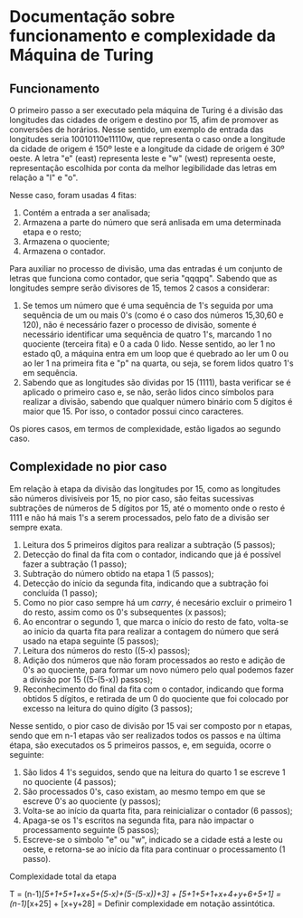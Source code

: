 # Documentação sobre funcionamento e complexidade da Máquina de Turing

## Funcionamento

O primeiro passo a ser executado pela máquina de Turing é a divisão das longitudes das cidades de origem e destino por 15, afim de promover as conversões de horários. Nesse sentido, um exemplo de entrada das longitudes seria 10010110e11110w, que representa o caso onde a longitude da cidade de origem é 150º leste e a longitude da cidade de origem é 30º oeste. A letra "e" (east) representa leste e "w" (west) representa oeste, representação escolhida por conta da melhor legibilidade das letras em relação a "l" e "o".

Nesse caso, foram usadas 4 fitas:

1. Contém a entrada a ser analisada;
2. Armazena a parte do número que será anlisada em uma determinada etapa e o resto;
3. Armazena o quociente;
4. Armazena o contador.

Para auxiliar no processo de divisão, uma das entradas é um conjunto de letras que funciona como contador, que seria "qqqpq". Sabendo que as longitudes sempre serão divisores de 15, temos 2 casos a considerar:

1. Se temos um número que é uma sequência de 1's seguida por uma sequência de um ou mais 0's (como é o caso dos números 15,30,60 e 120), não é necessário fazer o processo de divisão, somente é necessário identificar uma sequência de quatro 1's, marcando 1 no quociente (terceira fita) e 0 a cada 0 lido. Nesse sentido, ao ler 1 no estado q0, a máquina entra em um loop que é quebrado ao ler um 0 ou ao ler 1 na primeira fita e "p" na quarta, ou seja, se forem lidos quatro 1's em sequência.
2. Sabendo que as longitudes são dividas por 15 (1111), basta verificar se é aplicado o primeiro caso e, se não, serão lidos cinco símbolos para realizar a divisão, sabendo que qualquer número binário com 5 dígitos é maior que 15. Por isso, o contador possui cinco caracteres.

Os piores casos, em termos de complexidade, estão ligados ao segundo caso. 

## Complexidade no pior caso

Em relação à etapa da divisão das longitudes por 15, como as longitudes são números divisíveis por 15, no pior caso, são feitas sucessivas subtrações de números de 5 dígitos por 15, até o momento onde o resto é 1111 e não há mais 1's a serem processados, pelo fato de a divisão ser sempre exata.

1. Leitura dos 5 primeiros dígitos para realizar a subtração (5 passos);
2. Detecção do final da fita com o contador, indicando que já é possível fazer a subtração (1 passo);
3. Subtração do número obtido na etapa 1 (5 passos);
4. Detecção do início da segunda fita, indicando que a subtração foi concluída (1 passo);
5. Como no pior caso sempre há um *carry*, é necesário excluir o primeiro 1 do resto, assim como os 0's subsequentes (x passos);
6. Ao encontrar o segundo 1, que marca o início do resto de fato, volta-se ao início da quarta fita para realizar a contagem do número que será usado na etapa seguinte (5 passos);
7. Leitura dos números do resto ((5-x) passos);
8. Adição dos números que não foram processados ao resto e adição de 0's ao quociente, para formar um novo número pelo qual podemos fazer a divisão por 15 ((5-(5-x)) passos);
9. Reconhecimento do final da fita com o contador, indicando que forma obtidos 5 dígitos, e retirada de um 0 do quociente que foi colocado por excesso na leitura do quino dígito (3 passos);

Nesse sentido, o pior caso de divisão por 15 vai ser composto por n etapas, sendo que em n-1 etapas vão ser realizados todos os passos e na última étapa, são executados os 5 primeiros passos, e, em seguida, ocorre o seguinte:

1. São lidos 4 1's seguidos, sendo que na leitura do quarto 1 se escreve 1 no quociente (4 passos);
2. São processados 0's, caso existam, ao mesmo tempo em que se escreve 0's ao quociente (y passos);
3. Volta-se ao início da quarta fita, para reinicializar o contador (6 passos);
4. Apaga-se os 1's escritos na segunda fita, para não impactar o processamento seguinte (5 passos);
5. Escreve-se o símbolo "e" ou "w", indicado se a cidade está a leste ou oeste, e retorna-se ao início da fita para continuar o processamento (1 passo).

Complexidade total da etapa

T = (n-1)*[5+1+5+1+x+5+(5-x)+(5-(5-x))+3] + [5+1+5+1+x+4+y+6+5+1] = (n-1)*[x+25] + [x+y+28] = Definir complexidade em notação assintótica.


